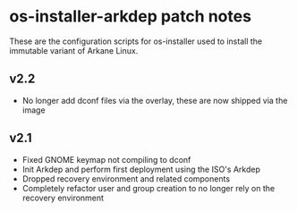 # os-installer-arkdep patch notes
These are the configuration scripts for os-installer used to install the immutable variant of Arkane Linux.

## v2.2
- No longer add dconf files via the overlay, these are now shipped via the image

## v2.1
- Fixed GNOME keymap not compiling to dconf
- Init Arkdep and perform first deployment using the ISO's Arkdep
- Dropped recovery environment and related components
- Completely refactor user and group creation to no longer rely on the recovery environment
